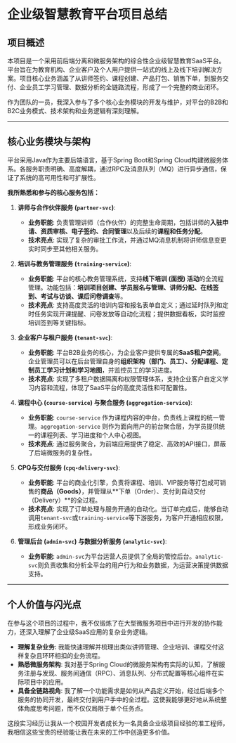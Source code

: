 # 企业级智慧教育平台项目总结

## 项目概述

本项目是一个采用前后端分离和微服务架构的综合性企业级智慧教育SaaS平台。平台旨在为教育机构、企业客户及个人用户提供一站式的线上及线下培训解决方案。项目核心业务涵盖了从讲师签约、课程创建、产品打包、销售下单，到服务交付、企业员工学习管理、数据分析的全链路流程，形成了一个完整的商业闭环。

作为团队的一员，我深入参与了多个核心业务模块的开发与维护，对平台的B2B和B2C业务模式、技术架构和业务逻辑有深刻理解。

---

## 核心业务模块与架构

平台采用Java作为主要后端语言，基于Spring Boot和Spring Cloud构建微服务体系。各服务职责明确、高度解耦，通过RPC及消息队列（MQ）进行异步通信，保证了系统的高可用性和可扩展性。

**我所熟悉和参与的核心服务包括：**

1.  **讲师与合作伙伴服务 (`partner-svc`)**:
    *   **业务职能**: 负责管理讲师（合作伙伴）的完整生命周期，包括讲师的**入驻申请、资质审核、电子签约、合同管理**以及后续的**课程和任务分配**。
    *   **技术亮点**: 实现了复杂的审批工作流，并通过MQ消息机制将讲师信息变更实时同步至其他相关服务。

2.  **培训与教务管理服务 (`training-service`)**:
    *   **业务职能**: 平台的核心教务管理系统，支持**线下培训 (面授) 活动**的全流程管理。功能包括：**培训项目创建、学员报名与管理、讲师分配、在线签到、考试与访谈、课后问卷调查**等。
    *   **技术亮点**: 支持高度灵活的培训内容和报名表单自定义；通过延时队列和定时任务实现开课提醒、问卷发放等自动化流程；提供数据看板，实时监控培训签到等关键指标。

3.  **企业客户与租户服务 (`tenant-svc`)**:
    *   **业务职能**: 平台B2B业务的核心，为企业客户提供专属的**SaaS租户空间**。企业管理员可以在后台管理自身的**组织架构（部门、员工）、分配课程、定制员工学习计划和学习地图**，并监控员工的学习进度。
    *   **技术亮点**: 实现了多租户数据隔离和权限管理体系，支持企业客户自定义学习内容和流程，体现了SaaS平台的高度灵活性和可配置性。

4.  **课程中心 (`course-service`) 与聚合服务 (`aggregation-service`)**:
    *   **业务职能**: `course-service` 作为课程内容的中台，负责线上课程的统一管理。`aggregation-service` 则作为面向用户的前台聚合层，为学员提供统一的课程列表、学习进度和个人中心视图。
    *   **技术亮点**: 通过服务聚合，为前端应用提供了稳定、高效的API接口，屏蔽了后端微服务的复杂性。

5.  **CPQ与交付服务 (`cpq-delivery-svc`)**:
    *   **业务职能**: 平台的商业化引擎，负责将课程、培训、VIP服务等打包成可销售的**商品（Goods）**，并管理从**下单（Order）、支付到自动交付（Delivery）**的全过程。
    *   **技术亮点**: 实现了订单处理与服务开通的自动化。当订单完成后，能够自动调用`tenant-svc`或`training-service`等下游服务，为客户开通相应权限，形成业务闭环。

6.  **管理后台 (`admin-svc`) 与数据分析服务 (`analytic-svc`)**:
    *   **业务职能**: `admin-svc`为平台运营人员提供了全局的管控后台。`analytic-svc`则负责收集和分析全平台的用户行为和业务数据，为运营决策提供数据支持。

---

## 个人价值与闪光点

在参与这个项目的过程中，我不仅锻炼了在大型微服务项目中进行开发的协作能力，还深入理解了企业级SaaS应用的复杂业务逻辑。

*   **理解复杂业务**: 我能快速理解并梳理出类似讲师管理、企业培训、课程交付这样复杂且环环相扣的业务流程。
*   **熟悉微服务架构**: 我对基于Spring Cloud的微服务架构有实际的认知，了解服务注册与发现、服务间通信（RPC）、消息队列、分布式配置等核心组件在实际项目中的应用。
*   **具备全链路视角**: 我了解一个功能需求是如何从产品定义开始，经过后端多个服务的协同开发，最终交付到用户手中的全过程。这使我能够更好地从系统整体角度思考问题，而不仅仅局限于单个任务点。

这段实习经历让我从一个校园开发者成长为一名具备企业级项目经验的准工程师，我相信这些宝贵的经验能让我在未来的工作中创造更多价值。 
